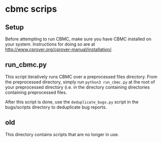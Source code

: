 # cbmc scrips

## Setup

Before attempting to run CBMC, make sure you have CBMC installed on your system. Instructions for doing so are at http://www.cprover.org/cprover-manual/installation/.

## run_cbmc.py

This script iteratively runs CBMC over a preprocessed files directory. From the preprocessed directory, simply run `python3 run_cbmc.py` at the root of your preprocessed directory (i.e. in the directory containing directories containing preprocessed files.

After this script is done, use the `deduplicate_bugs.py` script in the bugs/scripts directory to deduplicate bug reports.

## old

This directory contains scripts that are no longer in use.